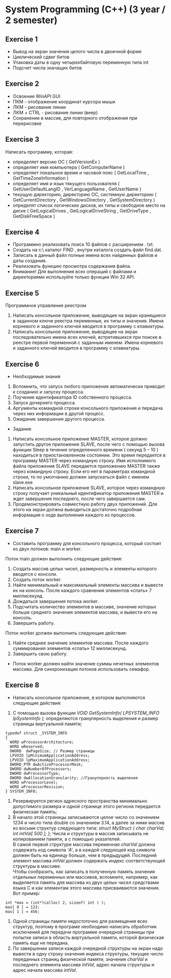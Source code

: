# System Programming (C++) (3 year / 2 semester)

## Exercise 1

* Вывод на экран значения целого числа в двоичной форме
* Циклический сдвиг битов
* Упаковка даты в одну четырехбайтовую переменную типа int
* Подсчет числа значащих битов

## Exercise 2

* Освоение WinAPI GUI
* ПКМ - отображение координат курсора мыши
* ЛКМ - рисование линии
* ЛКМ + CTRL - рисование линии (веер)
* Сохранение в массив, для повторного отображения при перерисовке

## Exercise 3

Написать программу, которая:

* определяет версию ОС ( GetVersionEx )
* определяет имя компьютера ( GetComputerName )
* определяет локальное время и часовой пояс ( GetLocalTime , GetTimeZoneInformation )
* определяет имя и язык тякущего пользователя ( GetUserDefaultLangID , VerLanguageName , GetUserName )
* текущую директорию, директорию ОС, системную директорию ( GetCurrentDirectory , GetWindowsDirectory , GetSystemDirectory )
* определят список логических дисков, их типы и свободное место на диске ( GetLogicalDrives , GetLogicalDriveString , GetDriveType , GetDiskFreeSpace )


## Exercise 4

* Программно реализовать поиск 10 файлов с расширением . txt.
* Создать на с:\ каталог FIND , внутри каталога создать файл find.dat.
* Записать в данный файл полные имена всех найденных файлов и даты создания.
* Реализовать функцию просмотра содержания файла.
* Внимание! Для выполнения всех операций с файлами и директориями используйте только функции Win 32 API.

## Exercise 5

Программное управление реестром
1. Написать консольное приложение, выводящие на экран хранящиеся в заданном ключе реестра переменные, их типы и значения. Имена корневого и заданного ключей вводится в программу с клавиатуры.
1. Написать консольное приложение, выводящее на экран последовательно имена всех ключей, встретившихся при поиске в реестре первой переменной с заданным именем. Имена корневого и заданного ключей вводится в программу с клавиатуры.

## Exercise 6

* Необходимые знания
1. Вспомнить, что запуск любого приложения автоматически приводит к созданию и запуску процесса.
1. Поучение идентификатора ID собственного процесса.
1. Запуск дочернего процесса.
1. Аргументы командной строки консольного приложения и передача через них информации в другой процесс.
1. Ожидание завершения другого процесса.

* Задание
1. Написать консольное приложение MASTER, которое должно запустить другое приложение SLAVE, после чего с помощью вызова функции Sleep в течение определенного времени ( секунд 5 – 10 ) находиться в приостановленном состоянии. Это время передается в программу MASTER через командную строку.
Имя исполнимого файла приложения SLAVE передается приложению MASTER также через командную строку. Если его нет в параметрах командной строки, то по умолчанию должен запускаться файл с именем slave.exe
1. Написать консольное приложение SLAVE, которое через командную строку получает уникальный идентификатор приложения MASTER и ждет завершения последнего, после чего завершается сам.
1. Продемонстрировать совместную работу двух приложений. Для этого на экран должна выводиться достаточно подробная информация о ходе выполнения каждого из процессов.

## Exercise 7

* Составить программу для консольного процесса, который состоит из двух потоков: main и worker.

Поток main должен выполнить следующие действия:
1. Создать массив целых чисел, размерность и элементы которого вводятся с консоли.
1. Создать поток worker.
1. Найти минимальный и максимальный элементы массива и вывести их на консоль. После каждого сравнения элементов «спать» 7 миллисекунд.
1. Дождаться завершения потока worker.
1. Подсчитать количество элементов в массиве, значение которых больше среднего значения элементов массива, и вывести его на консоль.
1. Завершить работу.

Поток worker должен выполнить следующие действия:
1. Найти среднее значение элементов массива. После каждого суммирования элементов «спать» 12 миллисекунд.
1. Завершить свою работу.

* Поток worker должен найти значение суммы нечетных элементов массива. Для синхронизации потоков использовать семафор.

## Exercise 8

* Написать консольное приложение, в котором выполняются следующие действия:
1. С помощью вызова функции *VOID GetSystemInfo( LPSYSTEM_INFO lpSystemInfo );* определяются гранулярность выделения и размер страницы виртуальной памяти;
```
typedef struct _SYSTEM_INFO
{
  WORD wProcessorArchitecture;
  WORD wReserved;
  DWORD  dwPageSize; // Размер страницы
  LPVOID lpMinimumApplicationAddress;
  LPVOID lpMaximumApplicationAddress;
  DWORD_PTR dwActiveProcessorMask;
  DWORD dwNumberOfProcessors;
  DWORD dwProcessorType;
  DWORD dwAllocationGranularity; //Гранулярность выделения
  WORD wProcessorLevel;
  WORD wProcessorRevision;
} SYSTEM_INFO;
```
1. Резервируется регион адресного пространства минимально допустимого размера и одной странице этого региона передается физическая память;
1. В начало этой страницы записываются целое число со значением 1234 и число типа double со значением 3.14, а далее за ними массив из восьми структур следующего типа: *struct MyStruct { char charVal; int intVal[ 500 ]; };* Числа и структуры в массив записывать не копированием памяти, а с помощью указателей.  
В самой первой структуре массива переменная *charVal* должна содержать код символа *‘A’*, а в каждой следующей код символа должен быть на единицу больше, чем в предыдущей. Последний элемент массива *intVal* должен содержать индекс соответствующей структуры в массиве.  
Чтобы сообразить, как записать в полученную память значения отдельных переменных или массивов, вспомните, например, как выделяется память для массива из двух целых чисел средствами языка С и как элементам этого массива присваиваются значения. Вот пример:
```
int *mas = (int*)calloc( 2, sizeof( int ) );
mas[ 0 ] = 123;
mas[ 1 ] = 456;
```
1. Одной страницы памяти недостоточно для размещения всех структур, поэтому в програме необходимо написать обработчик исключений для передачи программе очередной страницы при попытке записи в область виртуальной памяти, которой физическая память еще не передана.
1. По завершении записи каждой очередной структуры на экран надо вывести в одну строку значения индекса структуры, текущее число переданных страниц физической памяти, значения *charVal* и последнего элемента массива *intVal*, адрес начала структуры и адрес начала массива *intVal.*
